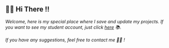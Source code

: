 
## 👋👋 Hi There !! ##

_Welcome, here is my special place where I save and update my projects. If you want to see my student account, just click [here]("https://github.com/eelismey-jf") 📚._
<br><br>
_If you have any suggestions, feel free to contact me 🙋‍♂️ !_




<!---
toyDeploy-22/toyDeploy-22 is a ✨ special ✨ repository because its `README.md` (this file) appears on your GitHub profile.
You can click the Preview link to take a look at your changes.
--->
